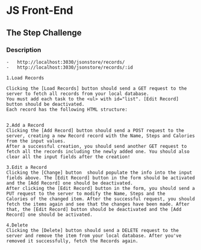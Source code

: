 # JS Front-End

## The Step Challenge

### Description
    -	http://localhost:3030/jsonstore/records/
    -	http://localhost:3030/jsonstore/records/:id

    1.Load Records
    
    Clicking the [Load Records] button should send a GET request to the server to fetch all records from your local database. 
    You must add each task to the <ul> with id="list". [Edit Record] button should be deactivated.
    Each record has the following HTML structure:
    
    
    2.Add а Record
    Clicking the [Add Record] button should send a POST request to the server, creating a new Record record with the Name, Steps and Calories from the input values. 
    After a successful creation, you should send another GET request to fetch all the records including the newly added one. You should also clear all the input fields after the creation!
    
    3.Edit a Record
    Clicking the [Change] button  should populate the info into the input fields above. The [Edit Record] button in the form should be activated and the [Add Record] one should be deactivated.
    After clicking the [Edit Record] button in the form, you should send a PUT request to the server to modify the Name, Steps and the 
    Calories of the changed item. After the successful request, you should fetch the items again and see that the changes have been made. After that, the [Edit Record] button should be deactivated and the [Add Record] one should be activated.
    
    4.Delete
    Clicking the [Delete] button should send a DELETE request to the server and remove the item from your local database. After you've removed it successfully, fetch the Records again.
